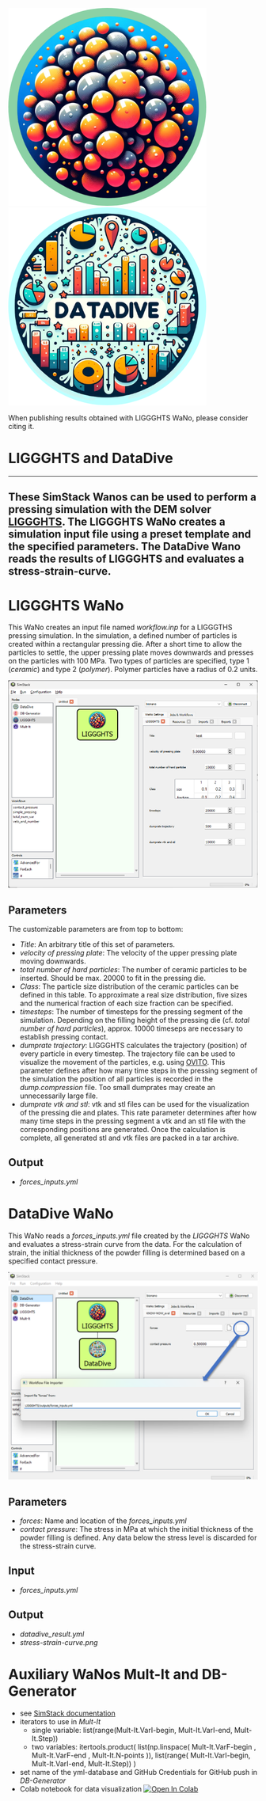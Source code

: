 ![LIGGGHTS WaNo icon](WaNos/LIGGGHTS/LIGGGHTS.png) ![DataDive WaNo icon](WaNos/DataDive/DataDive.png)

When publishing results obtained with LIGGGHTS WaNo, please consider citing it.

# LIGGGHTS and DataDive
---
These SimStack Wanos can be used to perform a pressing simulation with the DEM solver [LIGGGHTS](https://www.cfdem.com/liggghts-open-source-discrete-element-method-particle-simulation-code).
The LIGGGHTS WaNo creates a simulation input file using a preset template and the specified parameters. The DataDive Wano reads the results of LIGGGHTS and evaluates a stress-strain-curve.
---
# LIGGGHTS WaNo
This WaNo creates an input file named *workflow.inp* for a LIGGGTHS pressing simulation. In the simulation, a defined number of particles is created within a rectangular pressing die. After a short time to allow the particles to settle, the upper pressing plate moves downwards and presses on the particles with 100 MPa.  Two types of particles are specified, type 1 (*ceramic*) and type 2 (*polymer*). Polymer particles have a radius of 0.2 units.

![Screenshot of the LIGGGHTS WaNo](liggghts_wano.png)

## Parameters
The customizable parameters are from top to bottom:
- *Title*: An arbitrary title of this set of parameters.
- *velocity of pressing plate*: The velocity of the upper pressing plate moving downwards.
- *total number of hard particles*: The number of ceramic particles to be inserted. Should be max. 20000 to fit in the pressing die.
- *Class*: The particle size distribution of the ceramic particles can be defined in this table. To approximate a real size distribution, five sizes and the numerical fraction of each size fraction can be specified.
- *timesteps*: The number of timesteps for the pressing segment of the simulation. Depending on the filling height of the pressing die (cf. *total number of hard particles*), approx. 10000 timeseps are necessary to establish pressing contact.
- *dumprate trajectory*: LIGGGHTS calculates the trajectory (position) of every particle in every timestep. The trajectory file can be used to visualize the movement of the particles, e.g. using [OVITO](https://www.ovito.org/).  This parameter defines after how many time steps in the pressing segment of the simulation the position of all particles is recorded in the *dump.compression* file. Too small dumprates may create an unnecessarily large file. 
- *dumprate vtk and stl*: vtk and stl files can be used for the visualization of the pressing die and plates. This rate parameter determines after how many time steps in the pressing segment a vtk and an stl file with the corresponding positions are generated. Once the calculation is complete, all generated stl and vtk files are packed in a tar archive.

## Output

- *forces_inputs.yml*

# DataDive WaNo

This WaNo reads a *forces_inputs.yml* file created by the *LIGGGHTS* WaNo and evaluates a stress-strain curve from the data. For the calculation of strain, the initial thickness of the powder filling is determined based on a specified contact pressure.

![Screenshot of the DataDive WaNo](datadivewano.png)


## Parameters
- *forces*: Name and location of the *forces_inputs.yml*
- *contact pressure*: The stress in MPa at which the initial thickness of the powder filling is defined. Any data below the stress level is discarded for the stress-strain curve.

## Input

- *forces_inputs.yml*

## Output

- *datadive_result.yml*
- *stress-strain-curve.png*

# Auxiliary WaNos Mult-It and DB-Generator

- see [SimStack documentation](https://simstack.readthedocs.io/en/latest/wanos/auxiliary_wanos/index.html)
- iterators to use in *Mult-It*
   * single variable: list(range(Mult-It.VarI-begin, Mult-It.VarI-end, Mult-It.Step))
   * two variables: itertools.product( list(np.linspace( Mult-It.VarF-begin , Mult-It.VarF-end , Mult-It.N-points )), list(range( Mult-It.VarI-begin, Mult-It.VarI-end, Mult-It.Step)) )
- set name of the yml-database and GitHub Credentials for GitHub push in *DB-Generator*
- Colab notebook for data visualization [![Open In Colab](https://colab.research.google.com/assets/colab-badge.svg)](https://colab.research.google.com/drive/1ya9pwN7OXd_CaeIFAYofjYyKTqFQtRn-?usp=sharing)
